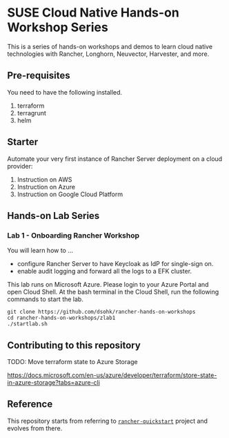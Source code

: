 # SUSE Cloud Native Hands-on Workshop Series

This is a series of hands-on workshops and demos to learn cloud native technologies with Rancher, Longhorn, Neuvector, Harvester, and more.

## Pre-requisites

You need to have the following installed.

1. terraform 
2. terragrunt
3. helm

## Starter

Automate your very first instance of Rancher Server deployment on a cloud provider:

1. Instruction on AWS
2. Instruction on Azure
3. Instruction on Google Cloud Platform

## Hands-on Lab Series

### Lab 1 - Onboarding Rancher Workshop

You will learn how to ...

* configure Rancher Server to have Keycloak as IdP for single-sign on.
* enable audit logging and forward all the logs to a EFK cluster.

This lab runs on Microsoft Azure. Please login to your Azure Portal and open Cloud Shell. At the bash terminal in the Cloud Shell, run the following commands to start the lab.

```
git clone https://github.com/dsohk/rancher-hands-on-workshops
cd rancher-hands-on-workshops/zlab1
./startlab.sh
```



## Contributing to this repository

TODO: Move terraform state to Azure Storage

https://docs.microsoft.com/en-us/azure/developer/terraform/store-state-in-azure-storage?tabs=azure-cli


## Reference

This repository starts from referring to [`rancher-quickstart`](https://github.com/rancher/quickstart) project and evolves from there. 

